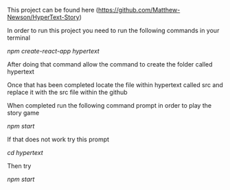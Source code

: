 This project can be found here (https://github.com/Matthew-Newson/HyperText-Story)

In order to run this project you need to run the following commands in your terminal

*npm create-react-app hypertext*

After doing that command allow the command to create the folder called hypertext

Once that has been completed locate the file within hypertext called src and replace it with the src file within the github

When completed run the following command prompt in order to play the story game

*npm start*

If that does not work try this prompt 

*cd hypertext*

Then try

*npm start*